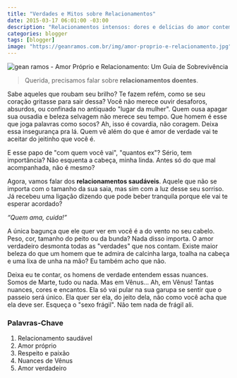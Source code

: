 ```yaml
---
title: "Verdades e Mitos sobre Relacionamentos"
date: 2015-03-17 06:01:00 -03:00
description: "Relacionamentos intensos: dores e delícias do amor contemporâneo."
categories: blogger
tags: [blogger]
image: "https://geanramos.com.br/img/amor-proprio-e-relacionamento.jpg"
---
```


![gean ramos - Amor Próprio e Relacionamento: Um Guia de Sobrevivência](https://geanramos.com.br/img/amor-proprio-e-relacionamento.jpg)

> Querida, precisamos falar sobre **relacionamentos doentes**. 

Sabe aqueles que roubam seu brilho? Te fazem refém, como se seu coração gritasse para sair dessa? Você não merece ouvir desaforos, absurdos, ou confinada no antiquado "lugar da mulher". Quem ousa apagar sua ousadia e beleza selvagem não merece seu tempo. Que homem é esse que joga palavras como socos? Ah, isso é covardia, não coragem. Deixa essa insegurança pra lá. Quem vê além do que é amor de verdade vai te aceitar do jeitinho que você é.

E esse papo de "com quem você vai", "quantos ex"? Sério, tem importância? Não esquenta a cabeça, minha linda. Antes só do que mal acompanhada, não é mesmo?

Agora, vamos falar dos **relacionamentos saudáveis**. Aquele que não se importa com o tamanho da sua saia, mas sim com a luz desse seu sorriso. Já recebeu uma ligação dizendo que pode beber tranquila porque ele vai te esperar acordado? 

*“Quem ama, cuida!”*

A única bagunça que ele quer ver em você é a do vento no seu cabelo. Peso, cor, tamanho do peito ou da bunda? Nada disso importa. O amor verdadeiro desmonta todas as "verdades" que nos contam. Existe maior beleza do que um homem que te admira de calcinha larga, toalha na cabeça e uma lixa de unha na mão? Eu também acho que não.

Deixa eu te contar, os homens de verdade entendem essas nuances. Somos de Marte, tudo ou nada. Mas em Vênus… Ah, em Vênus! Tantas nuances, cores e encantos. Ela só vai pular na sua garupa se sentir que o passeio será único. Ela quer ser ela, do jeito dela, não como você acha que ela deve ser. Esqueça o "sexo frágil". Não tem nada de frágil ali. 

### Palavras-Chave
1. Relacionamento saudável
2. Amor próprio
3. Respeito e paixão
4. Nuances de Vênus
5. Amor verdadeiro